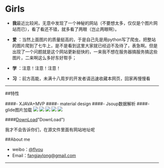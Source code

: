 # Girls



- **我**最近比较闲，无意中发现了一个神秘的网站（不要想太多，仅仅是个图片网站而已），看了看还不错，就多看了两眼（岂止两眼啊）。
 
- **爱** ：当然上面图片的质量挺高的，于是自己先是用python写了爬虫，把整站的图片爬到了七牛上，是不是看到这里大家就已经迫不及待了，表急啊。但是出现了一个问题就是这个网站更新挺快的，一来我不想在服务器搞服务搞这些图片，二来啊这么多好东好帮手；
- **学** ：注意！注意！注意！
- **习** ：前方高能，未满十八周岁的开发者请迅速收藏本网页，回家再慢慢看

-------------------


##特性

####- XJAVA+MVP
####- material design 
####- Jsoup数据解析
####- glide图片加载
![](http://7xl7dy.com1.z0.glb.clouddn.com/3.gif)
![](http://7xl7dy.com1.z0.glb.clouddn.com/device-2016-04-22-003656.png)
![](http://7xl7dy.com1.z0.glb.clouddn.com/device-2016-04-22-003544.png)
![](http://7xl7dy.com1.z0.glb.clouddn.com/device-2016-04-22-003612.png)
![](http://7xl7dy.com1.z0.glb.clouddn.com/device-2016-04-22-003731.png)

####[DownLoad](http://fir.im/Girls)"DownLoad")


我才不会告诉你们，在源文件里面有网站地址呢






##About me
- weibo：[@flyou](http://weibo.com/fangjaylong)
- Email：<fangjaylong@gmail.com>

---------

